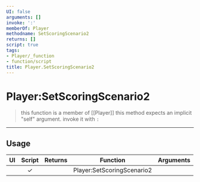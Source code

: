 ```yaml
---
UI: false
arguments: []
invoke: ':'
memberOf: Player
methodname: SetScoringScenario2
returns: []
script: true
tags:
- Player/_function
- function/script
title: Player.SetScoringScenario2
---
```

# Player:SetScoringScenario2
> this function is a member of [[Player]]
> this method expects an implicit "self" argument. invoke it with `:`
-----
## Usage
|  UI | Script | Returns | Function | Arguments |
|:---:|:------:|-------:|:--------:|:---------|
| |✓||Player:SetScoringScenario2||
